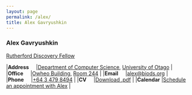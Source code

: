 ```yaml
---
layout: page
permalink: /alex/
title: Alex Gavryushkin
---
```


<h3>Alex Gavryushkin</h3>

[Rutherford Discovery Fellow](https://royalsociety.org.nz/what-we-do/funds-and-opportunities/rutherford-discovery-fellowships)

|**Address**&nbsp;&nbsp;&nbsp;&nbsp;	|[Department of Computer Science](https://www.otago.ac.nz/computer-science/), [University of Otago](http://www.otago.ac.nz/)	|
|**Office**&nbsp;&nbsp;&nbsp;&nbsp;	|[Owheo Building](https://goo.gl/maps/tCyUmHrfBE72), [Room 244](https://goo.gl/maps/9adDyFtDWJD2)		|
|**Email**&nbsp;&nbsp;&nbsp;&nbsp;	|[alex@biods.org](mailto:alex@biods.org)								|
|**Phone**&nbsp;&nbsp;&nbsp;&nbsp;	|[+64 3 479 8494](tel:+64-3-479-8494)										|
|**CV**&nbsp;&nbsp;&nbsp;&nbsp;		|[Download .pdf](/alex/AGcv_short.pdf)										|
|**Calendar**				|[Schedule an appointment with Alex](https://doodle.com/gavruskin/)						|
